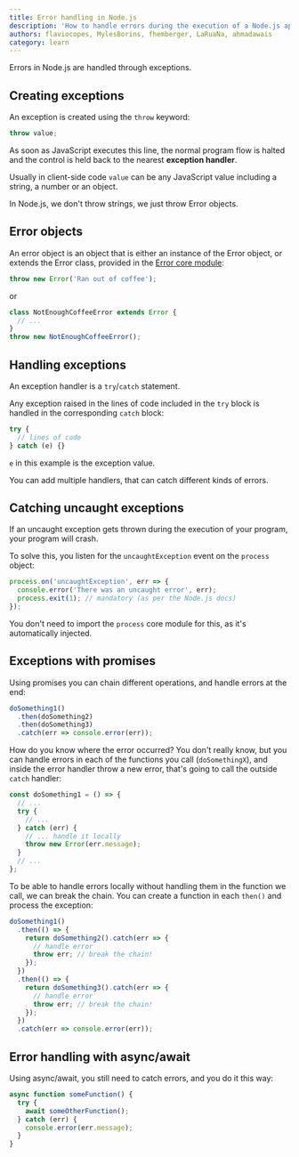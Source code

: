 ```yaml
---
title: Error handling in Node.js
description: 'How to handle errors during the execution of a Node.js application'
authors: flaviocopes, MylesBorins, fhemberger, LaRuaNa, ahmadawais
category: learn
---
```


Errors in Node.js are handled through exceptions.

## Creating exceptions

An exception is created using the `throw` keyword:

```js
throw value;
```

As soon as JavaScript executes this line, the normal program flow is halted and the control is held back to the nearest **exception handler**.

Usually in client-side code `value` can be any JavaScript value including a string, a number or an object.

In Node.js, we don't throw strings, we just throw Error objects.

## Error objects

An error object is an object that is either an instance of the Error object, or extends the Error class, provided in the [Error core module](https://nodejs.org/api/errors.html):

```js
throw new Error('Ran out of coffee');
```

or

```js
class NotEnoughCoffeeError extends Error {
  // ...
}
throw new NotEnoughCoffeeError();
```

## Handling exceptions

An exception handler is a `try`/`catch` statement.

Any exception raised in the lines of code included in the `try` block is handled in the corresponding `catch` block:

```js
try {
  // lines of code
} catch (e) {}
```

`e` in this example is the exception value.

You can add multiple handlers, that can catch different kinds of errors.

## Catching uncaught exceptions

If an uncaught exception gets thrown during the execution of your program, your program will crash.

To solve this, you listen for the `uncaughtException` event on the `process` object:

```js
process.on('uncaughtException', err => {
  console.error('There was an uncaught error', err);
  process.exit(1); // mandatory (as per the Node.js docs)
});
```

You don't need to import the `process` core module for this, as it's automatically injected.

## Exceptions with promises

Using promises you can chain different operations, and handle errors at the end:

```js
doSomething1()
  .then(doSomething2)
  .then(doSomething3)
  .catch(err => console.error(err));
```

How do you know where the error occurred? You don't really know, but you can handle errors in each of the functions you call (`doSomethingX`), and inside the error handler throw a new error, that's going to call the outside `catch` handler:

```js
const doSomething1 = () => {
  // ...
  try {
    // ...
  } catch (err) {
    // ... handle it locally
    throw new Error(err.message);
  }
  // ...
};
```

To be able to handle errors locally without handling them in the function we call, we can break the chain. You can create a function in each `then()` and process the exception:

```js
doSomething1()
  .then(() => {
    return doSomething2().catch(err => {
      // handle error
      throw err; // break the chain!
    });
  })
  .then(() => {
    return doSomething3().catch(err => {
      // handle error
      throw err; // break the chain!
    });
  })
  .catch(err => console.error(err));
```

## Error handling with async/await

Using async/await, you still need to catch errors, and you do it this way:

```js
async function someFunction() {
  try {
    await someOtherFunction();
  } catch (err) {
    console.error(err.message);
  }
}
```

